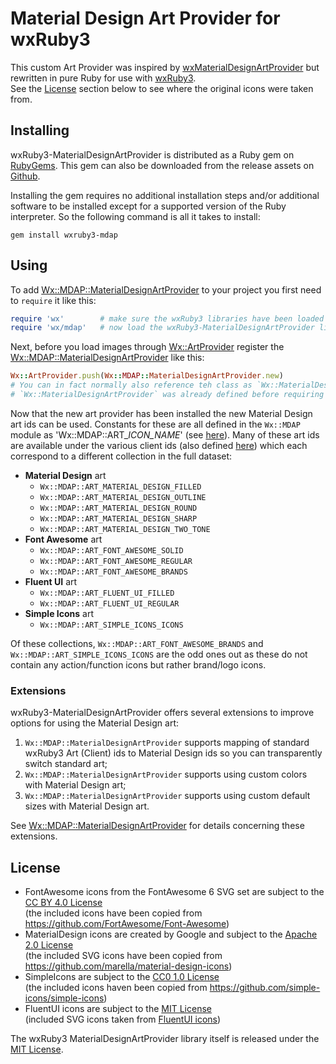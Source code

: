 
# Material Design Art Provider for wxRuby3

This custom Art Provider was inspired by [wxMaterialDesignArtProvider](https://github.com/perazz/wxMaterialDesignArtProvider) 
but rewritten in pure Ruby for use with [wxRuby3](https://github.com/mcorino/wxRuby3).<br>
See the [License](#license) section below to see where the original icons were taken from.

## Installing

wxRuby3-MaterialDesignArtProvider is distributed as a Ruby gem on [RubyGems](https://rubygems.org/). This gem can also 
be downloaded from the release assets on [Github](https://github.com/mcorino/wxRuby3-MaterialDesignArtProvider/releases).

Installing the gem requires no additional installation steps and/or additional software to be installed except for a
supported version of the Ruby interpreter. So the following command is all it takes to install:

```shell
gem install wxruby3-mdap
```

## Using

To add [Wx::MDAP::MaterialDesignArtProvider](https://mcorino.github.io/wxRuby3-MDAP/Wx/MDAP/MaterialDesignArtProvider.html) 
to your project you first need to `require` it like this:

```ruby
require 'wx'        # make sure the wxRuby3 libraries have been loaded 
require 'wx/mdap'   # now load the wxRuby3-MaterialDesignArtProvider library
```

Next, before you load images through [Wx::ArtProvider](https://mcorino.github.io/wxRuby3/Wx/ArtProvider.html) register 
the [Wx::MDAP::MaterialDesignArtProvider](https://mcorino.github.io/wxRuby3-MDAP/Wx/MDAP/MaterialDesignArtProvider.html) like this:

```ruby
Wx::ArtProvider.push(Wx::MDAP::MaterialDesignArtProvider.new)
# You can in fact normally also reference teh class as `Wx::MaterialDesignArtProvider` (unless the constant 
# `Wx::MaterialDesignArtProvider` was already defined before requiring 'wx/mdap').
```

Now that the new art provider has been installed the new Material Design art ids can be used. Constants for these are
all defined in the `Wx::MDAP` module as 'Wx::MDAP::ART_*ICON_NAME*' (see [here](https://mcorino.github.io/wxRuby3-MDAP/Wx/MDAP.html)).
Many of these art ids are available under the various client ids (also defined [here](https://mcorino.github.io/wxRuby3-MDAP/Wx/MDAP.html))
which each correspond to a different collection in the full dataset:

- **Material Design** art
  - `Wx::MDAP::ART_MATERIAL_DESIGN_FILLED`
  - `Wx::MDAP::ART_MATERIAL_DESIGN_OUTLINE`
  - `Wx::MDAP::ART_MATERIAL_DESIGN_ROUND`
  - `Wx::MDAP::ART_MATERIAL_DESIGN_SHARP`
  - `Wx::MDAP::ART_MATERIAL_DESIGN_TWO_TONE`
- **Font Awesome** art
  - `Wx::MDAP::ART_FONT_AWESOME_SOLID`
  - `Wx::MDAP::ART_FONT_AWESOME_REGULAR`
  - `Wx::MDAP::ART_FONT_AWESOME_BRANDS`
- **Fluent UI** art
  - `Wx::MDAP::ART_FLUENT_UI_FILLED`
  - `Wx::MDAP::ART_FLUENT_UI_REGULAR`
- **Simple Icons** art
  - `Wx::MDAP::ART_SIMPLE_ICONS_ICONS`

Of these collections, `Wx::MDAP::ART_FONT_AWESOME_BRANDS` and `Wx::MDAP::ART_SIMPLE_ICONS_ICONS` are the odd
ones out as these do not contain any action/function icons but rather brand/logo icons. 

### Extensions

wxRuby3-MaterialDesignArtProvider offers several extensions to improve options for using the Material Design art:

1. `Wx::MDAP::MaterialDesignArtProvider` supports mapping of standard wxRuby3 Art (Client) ids to Material Design ids so 
   you can transparently switch standard art;
2. `Wx::MDAP::MaterialDesignArtProvider` supports using custom colors with Material Design art;
3. `Wx::MDAP::MaterialDesignArtProvider` supports using custom default sizes with Material Design art.

See [Wx::MDAP::MaterialDesignArtProvider](https://mcorino.github.io/wxRuby3-MDAP/Wx/MDAP/MaterialDesignArtProvider.html)
for details concerning these extensions.

## License

- FontAwesome icons from the FontAwesome 6 SVG set are subject to the [CC BY 4.0 License](CCBY4.0-LICENSE)<br>
  (the included icons have been copied from https://github.com/FortAwesome/Font-Awesome)
- MaterialDesign icons are created by Google and subject to the [Apache 2.0 License](Apache2.0-LICENSE)<br>
  (the included SVG icons have been copied from https://github.com/marella/material-design-icons)
- SimpleIcons are subject to the [CC0 1.0 License](CC01.0-LICENSE.md)<br>
  (the included icons haven been copied from https://github.com/simple-icons/simple-icons)
- FluentUI icons are subject to the [MIT License](LICENSE)<br>
  (included SVG icons taken from [FluentUI icons](https://github.com/microsoft/fluentui-system-icons))

The wxRuby3 MaterialDesignArtProvider library itself is released under the [MIT License](LICENSE).
